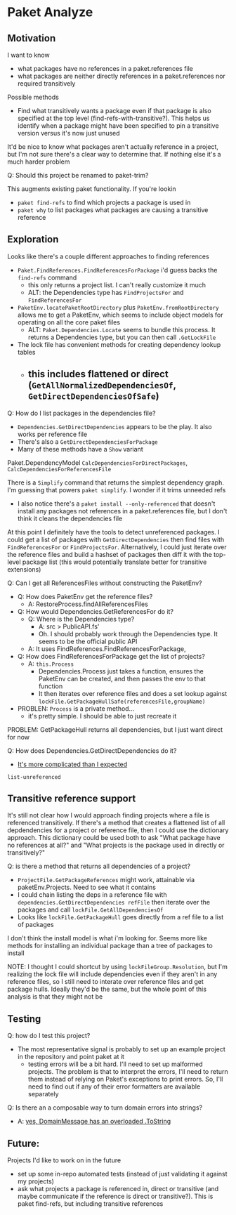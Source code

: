 # Paket Analyze


## Motivation

I want to know
- what packages have no references in a paket.references file
- what packages are neither directly references in a paket.references nor required transitively

Possible methods
- Find what transitively wants a package even if that package is also specified at the top level (find-refs-with-transitive?). This helps us identify when a package might have been specified to pin a transitive version versus it's now just unused

It'd be nice to know what packages aren't actually reference in a project, but I'm not sure there's a clear way to determine that.
If nothing else it's a much harder problem

Q: Should this project be renamed to paket-trim?


This augments existing paket functionality. If you're lookin
- `paket find-refs` to find which projects a package is used in
- `paket why` to list packages what packages are causing a transitive reference


## Exploration

Looks like there's a couple different approaches to finding references
- `Paket.FindReferences.FindReferencesForPackage` i'd guess backs the `find-refs` command
  - this only returns a project list. I can't really customize it much 
  - ALT: the Dependencies type has `FindProjectsFor` and `FindReferencesFor` 
- `PaketEnv.locatePaketRootDirectory` plus `PaketEnv.fromRootDirectory` allows me to get a PaketEnv, which seems to include object models for operating on all the core paket files
  - ALT: `Paket.Dependencies.Locate` seems to bundle this process. It returns a Dependencies type, but you can then call `.GetLockFile`
- The lock file has convenient methods for creating dependency lookup tables
  - this includes flattened or direct (`GetAllNormalizedDependenciesOf`, `GetDirectDependenciesOfSafe`)
	- 
	
Q: How do I list packages in the dependencies file?
- `Dependencies.GetDirectDependencies` appears to be the play. It also works per reference file
- There's also a `GetDirectDependenciesForPackage`
- Many of these methods have a `Show` variant

Paket.DependencyModel `CalcDependenciesForDirectPackages`, `CalcDependenciesForReferencesFile`

There is a `Simplify` command that returns the simplest dependency graph. I'm guessing that powers `paket simplify`. I wonder if it trims unneeded refs
- I also notice there's a `paket install --only-referenced` that doesn't install any packages not references in a paket.references file, but I don't think it cleans the dependencies file

At this point I definitely have the tools to detect unreferenced packages. I could get a list of packages with `GetDirectDependencies` then find files with `FindReferencesFor` or `FindProjectsFor`. 
Alternatively, I could just iterate over the reference files and build a hashset of packages then diff it with the top-level package list (this would potentially translate better for transitive extensions)

Q: Can I get all ReferencesFiles without constructing the PaketEnv?
- Q: How does PaketEnv get the reference files? 
  - A: RestoreProcess.findAllReferencesFiles
- Q: How would Dependencies.GetReferencesFor do it?
  - Q: Where is the Dependencies type?
    - A: src > PublicAPI.fs'
    - Oh. I should probably work through the Dependencies type. It seems to be the official public API
  - A: It uses FindReferences.FindReferencesForPackage, 
- Q: How does FindReferencesForPackage get the list of projects?
  - A: `this.Process`
    - Dependencies.Process just takes a function, ensures the PaketEnv can be created, and then passes the env to that function 
    - It then iterates over reference files and does a set lookup against `lockFile.GetPackageHullSafe(referencesFile,groupName)`
- PROBLEN: `Process` is a private method...
  - it's pretty simple. I should be able to just recreate it 

PROBLEM: GetPackageHull returns all dependencies, but I just want direct for now

Q: How does Dependencies.GetDirectDependencies do it?
- [It's more complicated than I expected](https://github.com/fsprojects/Paket/blob/d6fee2407c91a84ef16c39a92cdcfc758e9f25f7/src/Paket.Core/PublicAPI.fs#L564)

`list-unreferenced`

## Transitive reference support 

It's still not clear how I would approach finding projects where a file is referenced transitively.
If there's a method that creates a flattened list of all depdendencies for a project or reference file, then I could use the dictionary approach.
This dictionary could be used both to ask "What package have no references at all?" and "What projects is the package used in directly or transitively?"

Q: is there a method that returns all dependencies of a project?
- `ProjectFile.GetPackageReferences` might work, attainable via paketEnv.Projects. Need to see what it contains
- I could chain listing the deps in a reference file with `dependencies.GetDirectDependencies refFile` then iterate over the packages and call `lockFile.GetAllDependenciesOf`
- Looks like `lockFile.GetPackageHull` goes directly from a ref file to a list of packages

I don't think the install model is what i'm looking for. Seems more like methods for installing an individual package than a tree of packages to install

NOTE: I thought I could shortcut by using `lockFileGroup.Resolution`, but I'm realizing the lock file will include dependencies even if they aren't in any reference files, so I still need to interate over reference files and get package hulls. Ideally they'd be the same, but the whole point of this analysis is that they might not be

## Testing

Q: how do I test this project?
- The most representative signal is probably to set up an example project in the repository and point paket at it
  - testing errors will be a bit hard. I'll need to set up malformed projects. The problem is that to interpret the errors, I'll need to return them instead of relying on Paket's exceptions to print errors. So, I'll need to find out if any of their error formatters are available separately 

Q: Is there an a composable way to turn domain errors into strings?
- A: [yes, DomainMessage has an overloaded .ToString](https://github.com/fsprojects/Paket/blob/d6fee2407c91a84ef16c39a92cdcfc758e9f25f7/src/Paket.Core/Common/Domain.fs#L151)



## Future: 

Projects I'd like to work on in the future
- set up some in-repo automated tests (instead of just validating it against my projects)
- ask what projects a package is referenced in, direct or transitive (and maybe communicate if the reference is direct or transitive?). This is paket find-refs, but including transitive references